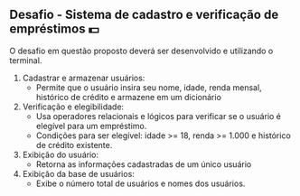 ## Desafio - Sistema de cadastro e verificação de empréstimos 💵

O desafio em questão proposto deverá ser desenvolvido e utilizando o terminal.  

1. Cadastrar e armazenar usuários:
    - Permite que o usuário insira seu nome, idade, renda mensal, histórico de crédito e armazene em um dicionário
2. Verificação e elegibilidade:
    - Usa operadores relacionais e lógicos para verificar se o usuário é elegível para um empréstimo.
    - Condições para ser elegível: idade >= 18, renda >= 1.000 e histórico de crédito existente.
3. Exibição do usuário:
    - Retorna as informações cadastradas de um único usuário
4. Exibição da base de usuários:
    - Exibe o número total de usuários e nomes dos usuários.